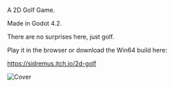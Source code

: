 A 2D Golf Game.

Made in Godot 4.2.​

There are no surprises here, just golf.



Play it in the browser or download the Win64 build here:

https://sidremus.itch.io/2d-golf



![Cover](https://github.com/Sidremus/2DGolf/assets/62385452/41bf2a18-741d-4de9-bf9f-069a79a959cf)
